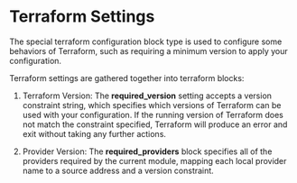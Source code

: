 # Terraform Settings

The special terraform configuration block type is used to configure some behaviors of Terraform, such as requiring a minimum version to apply your configuration.

Terraform settings are gathered together into terraform blocks:

1. Terraform Version:
The **required_version** setting accepts a version constraint string, which specifies which versions of Terraform can be used with your configuration.
If the running version of Terraform does not match the constraint specified, Terraform will produce an error and exit without taking any further actions.

2. Provider Version:
The **required_providers** block specifies all of the providers required by the current module, mapping each local provider name to a source address and a version constraint.
